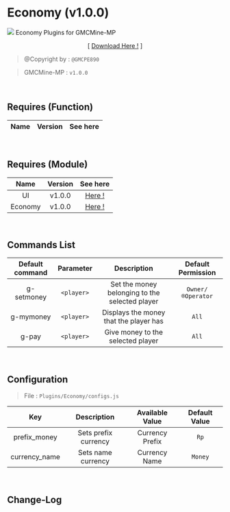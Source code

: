 # Economy (v1.0.0)
![](./assets/img/Economy/pack_icon.png?raw=true)
Economy Plugins for GMCMine-MP
<p align="center">[ <a href="./Not Found">Download Here !</a> ]</p>

> @Copyright by : `@GMCPE890`

> GMCMine-MP : `v1.0.0`

<br />

## Requires (Function)
| Name | Version | See here |
| :--: | :-----: | :------: |

<br />

## Requires (Module)
| Name | Version | See here |
| :--: | :-----: | :------: |
| UI | v1.0.0 | <a href="./Not Found">Here !</a> |
| Economy | v1.0.0 | <a href="./Not Found">Here !</a> |

<br />

## Commands List
| Default command | Parameter | Description | Default Permission |
| :-----: | :-------: | :---------: | :-------: |
| g-setmoney | `<player>` | Set the money belonging to the selected player | `Owner/®Operator` |
| g-mymoney | `<player>` | Displays the money that the player has | `All` |
| g-pay | `<player>` | Give money to the selected player | `All` |

<br />

## Configuration

> File : `Plugins/Economy/configs.js`

| Key | Description | Available Value | Default Value |
| :----: | :----: | :----: | :-----: |
| prefix_money | Sets prefix currency | Currency Prefix | `Rp` |
| currency_name | Sets name currency | Currency Name | `Money` |

<br />

## Change-Log
